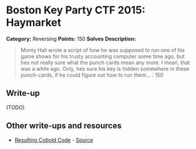 # Boston Key Party CTF 2015: Haymarket

**Category:** Reversing
**Points:** 150
**Solves** 
**Description:**

> Monty Hall wrote a script of how he was supposed to run one of his game shows for his trusty accounting computer some time ago, but hes not really sure what the punch cards mean any more. I mean, that was a while ago. Only, hes sure his key is hidden somewhere in these punch-cards, if he could figure out how to run them... : 150

## Write-up

(TODO)

## Other write-ups and resources

* [Resulting Cobold Code](ideone_ylIgJz.cbl) - [Source](http://ideone.com/ylIgJz)